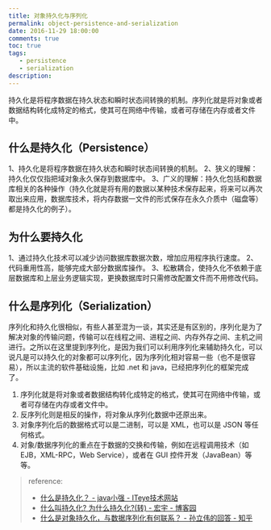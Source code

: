 ```yaml
---
title: 对象持久化与序列化
permalink: object-persistence-and-serialization
date: 2016-11-29 18:00:00
comments: true
toc: true
tags:
   - persistence
   - serialization
description:
---
```

持久化是将程序数据在持久状态和瞬时状态间转换的机制。序列化就是将对象或者数据结构转化成特定的格式，使其可在网络中传输，或者可存储在内存或者文件中。

## 什么是持久化（Persistence）
1、持久化是将程序数据在持久状态和瞬时状态间转换的机制。
2、狭义的理解：持久化仅仅指把域对象永久保存到数据库中。
3、广义的理解：持久化包括和数据库相关的各种操作（持久化就是将有用的数据以某种技术保存起来，将来可以再次取出来应用，数据库技术，将内存数据一文件的形式保存在永久介质中（磁盘等）都是持久化的例子）。

## 为什么要持久化
1、通过持久化技术可以减少访问数据库数据次数，增加应用程序执行速度。
2、代码重用性高，能够完成大部分数据库操作。
3、松散耦合，使持久化不依赖于底层数据库和上层业务逻辑实现，更换数据库时只需修改配置文件而不用修改代码。

<!-- more -->

## 什么是序列化（Serialization）
序列化和持久化很相似，有些人甚至混为一谈，其实还是有区别的，序列化是为了解决对象的传输问题，传输可以在线程之间、进程之间、内存外存之间、主机之间进行。之所以在这里提到序列化，是因为我们可以利用序列化来辅助持久化，可以说凡是可以持久化的对象都可以序列化，因为序列化相对容易一些（也不是很容易），所以主流的软件基础设施，比如 .net 和 java，已经把序列化的框架完成了。

1. 序列化就是将对象或者数据结构转化成特定的格式，使其可在网络中传输，或者可存储在内存或者文件中。
2. 反序列化则是相反的操作，将对象从序列化数据中还原出来。
3. 对象序列化后的数据格式可以是二进制，可以是 XML，也可以是 JSON 等任何格式。
4. 对象/数据序列化的重点在于数据的交换和传输，例如在远程调用技术（如 EJB，XML-RPC，Web Service），或者在 GUI 控件开发（JavaBean）等等。

> reference:
> - [什么是持久化？ - java小强 - ITeye技术网站](http://cuisuqiang.iteye.com/blog/2038656)
> - [什么叫持久化? 为什么持久化?(转) - 宏宇 - 博客园](http://www.cnblogs.com/cuihongyu3503319/archive/2007/12/17/1002875.html)
> - [什么是对象持久化，与数据序列化有何联系？ - 孙立伟的回答 - 知乎](https://www.zhihu.com/question/20706270/answer/15919891)
